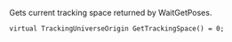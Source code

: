 Gets current tracking space returned by WaitGetPoses.

	virtual TrackingUniverseOrigin GetTrackingSpace() = 0;